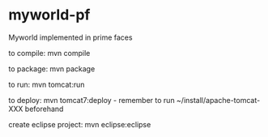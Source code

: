 # myworld-pf
Myworld implemented in prime faces

to compile: mvn compile

to package: mvn package

to run: mvn tomcat:run

to deploy: mvn tomcat7:deploy
	- remember to run ~/install/apache-tomcat-XXX beforehand

create eclipse project:
	mvn eclipse:eclipse
